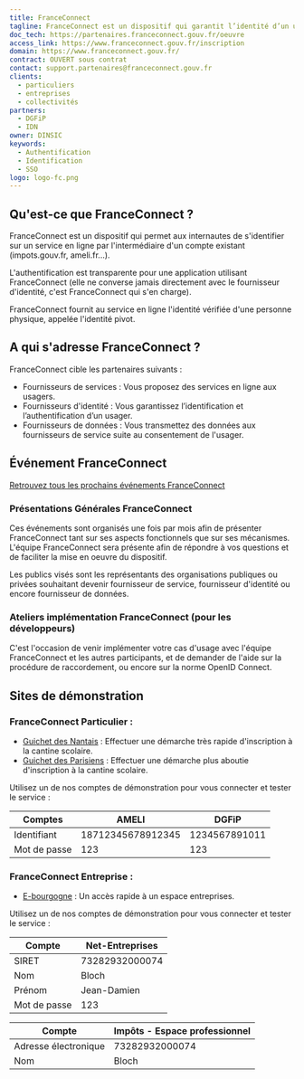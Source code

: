```yaml
---
title: FranceConnect
tagline: FranceConnect est un dispositif qui garantit l’identité d’un usager en se reposant sur des comptes certifiés existants.
doc_tech: https://partenaires.franceconnect.gouv.fr/oeuvre
access_link: https://www.franceconnect.gouv.fr/inscription
domain: https://www.franceconnect.gouv.fr/
contract: OUVERT sous contrat
contact: support.partenaires@franceconnect.gouv.fr
clients:
  - particuliers
  - entreprises
  - collectivités
partners:
  - DGFiP
  - IDN
owner: DINSIC
keywords:
  - Authentification
  - Identification
  - SSO
logo: logo-fc.png
---
```


## Qu'est-ce que FranceConnect ?

FranceConnect est un dispositif qui permet aux internautes de s'identifier sur un service en ligne par l'intermédiaire d'un compte existant (impots.gouv.fr, ameli.fr...).

L'authentification est transparente pour une application utilisant FranceConnect (elle ne converse jamais directement avec le fournisseur d'identité, c'est FranceConnect qui s'en charge).

FranceConnect fournit au service en ligne l'identité vérifiée d'une personne physique, appelée l'identité pivot.

## A qui s'adresse FranceConnect ?

FranceConnect cible les partenaires suivants :

* Fournisseurs de services : Vous proposez des services en ligne aux usagers.
* Fournisseurs d'identité : Vous garantissez l’identification et l’authentification d’un usager.
* Fournisseurs de données : Vous transmettez des données aux fournisseurs de service suite au consentement de l'usager.

## Événement FranceConnect

<a href="https://www.franceconnect.gouv.fr/evenements" rel="noopener" target="_blank">Retrouvez tous les prochains événements FranceConnect</a>

### Présentations Générales FranceConnect

Ces événements sont organisés une fois par mois afin de présenter FranceConnect tant sur ses aspects fonctionnels que sur ses mécanismes. L'équipe FranceConnect sera présente afin de répondre à vos questions et de faciliter la mise en oeuvre du dispositif.

Les publics visés sont les représentants des organisations publiques ou privées souhaitant devenir fournisseur de service, fournisseur d'identité ou encore fournisseur de données.

### Ateliers implémentation FranceConnect (pour les développeurs)

C'est l'occasion de venir implémenter votre cas d'usage avec l'équipe FranceConnect et les autres participants, et de demander de l'aide sur la procédure de raccordement, ou encore sur la norme OpenID Connect.


## Sites de démonstration

### FranceConnect Particulier :

* [Guichet des Nantais](https://guichet-nantes.integ01.dev-franceconnect.fr/) : Effectuer une démarche très rapide d'inscription à la cantine scolaire.
* [Guichet des Parisiens](https://guichet-parisien.integ01.dev-franceconnect.fr/) : Effectuer une démarche plus aboutie d'inscription à la cantine scolaire.

Utilisez un de nos comptes de démonstration pour vous connecter et tester le service :

| Comptes        | AMELI                                        | DGFiP                                                                     |
|----------------|----------------------------------------------|---------------------------------------------------------------------------|
| Identifiant    | 18712345678912345                            | 1234567891011                                                             |
| Mot de passe   | 123                                          | 123                                                                       |

### FranceConnect Entreprise :

* [E-bourgogne](http://fse2.demo.dev-franceconnect.fr/) : Un accès rapide à un espace entreprises.

Utilisez un de nos comptes de démonstration pour vous connecter et tester le service :

| Compte                    | Net-Entreprises                                                                                               |
|---------------------------|---------------------------------------------------------------------------------------------------------------|
| SIRET                     | 73282932000074                                                                                                |
| Nom                       | Bloch                                                                                                         |
| Prénom                    | Jean-Damien                                                                                                   |
| Mot de passe              | 123                                                                                                           |

| Compte                    | Impôts - Espace professionnel                                                                                 |
|---------------------------|---------------------------------------------------------------------------------------------------------------|
| Adresse électronique      | 73282932000074                                                                                                |
| Nom                       | Bloch                                                                                                         |
